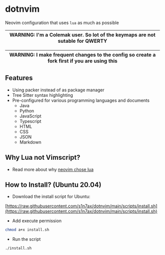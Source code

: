 # dotnvim

Neovim configuration that uses `lua` as much as possible

| WARNING: I'm a Colemak user. So lot of the keymaps are not sutable for QWERTY |
| --- |

| WARNING: I make frequent changes to the config so create a fork first if you are using this |
| --- |

## Features

* Using packer instead of as package manager
* Tree Sitter syntax highlighting
* Pre-configured for various programming languages and documents
  * Java
  * Python
  * JavaScript
  * Typescript
  * HTML
  * CSS
  * JSON
  * Markdown

## Why Lua not Vimscript?

* Read more about why [neovim chose lua](https://github.com/neovim/neovim/wiki/FAQ#why-embed-lua-instead-of-x)

## How to Install? (Ubuntu 20.04)

* Download the install script for Ubuntu:

[https://raw.githubusercontent.com/s1n7ax/dotnvim/main/scripts/install.sh](https://raw.githubusercontent.com/s1n7ax/dotnvim/main/scripts/install.sh)

* Add execute permission

```bash
chmod a+x install.sh
```

* Run the script

```bash
./install.sh
```
